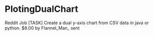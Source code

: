 # PlotingDualChart
Reddit Job 
[TASK] Create a dual y-axis chart from CSV data in java or python. $8.00 by 
Flannel_Man_ sent 

